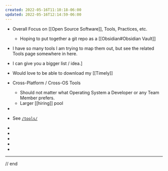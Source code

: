 ```yaml
---
created: 2022-05-16T11:10:18-06:00
updated: 2022-05-16T12:14:59-06:00
---
```


- Overall Focus on [[Open Source Software]], Tools, Practices, etc.
	- Hoping to put together a git repo as a [[Obsidian#Obsidian Vault]] 
- I have so many tools I am trying to map them out, but see the related Tools page somewhere in here.
- I can give you a bigger list / idea.]
- Would love to be able to download my [[Timely]] 
- Cross-Platform / Cross-OS Tools
	- Should not matter what Operating System a Developer or any Team Member prefers.
	- Larger [[hiring]] pool




-
- See [`/tools/`](/tools/)
-
-
-
-
-





---
// end
